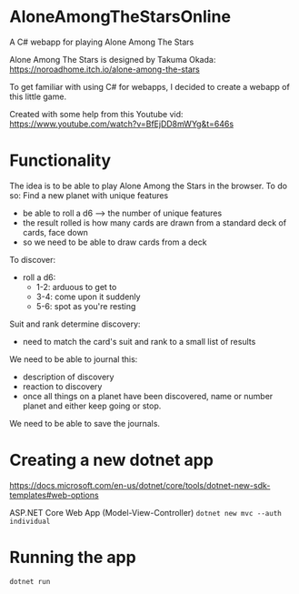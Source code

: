 # AloneAmongTheStarsOnline
A C# webapp for playing Alone Among The Stars

Alone Among The Stars is designed by Takuma Okada: https://noroadhome.itch.io/alone-among-the-stars

To get familiar with using C# for webapps, I decided to create a webapp of this little game.

Created with some help from this Youtube vid: https://www.youtube.com/watch?v=BfEjDD8mWYg&t=646s

# Functionality

The idea is to be able to play Alone Among the Stars in the browser. To do so:
Find a new planet with unique features
- be able to roll a d6 --> the number of unique features
- the result rolled is how many cards are drawn from a standard deck of cards, face down
- so we need to be able to draw cards from a deck

To discover:
- roll a d6:
    - 1-2: arduous to get to
    - 3-4: come upon it suddenly
    - 5-6: spot as you're resting

Suit and rank determine discovery:
- need to match the card's suit and rank to a small list of results

We need to be able to journal this:
- description of discovery
- reaction to discovery
- once all things on a planet have been discovered, name or number planet and either keep going or stop.

We need to be able to save the journals.

# Creating a new dotnet app

https://docs.microsoft.com/en-us/dotnet/core/tools/dotnet-new-sdk-templates#web-options

ASP.NET Core Web App (Model-View-Controller) ```dotnet new mvc --auth individual```

# Running the app

```dotnet run```